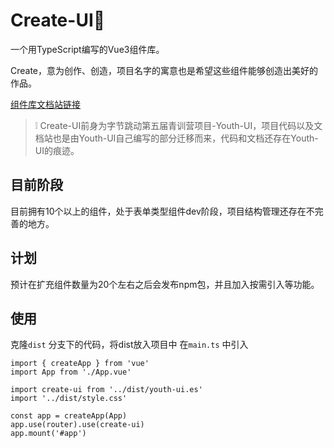 # Create-UI🎨

一个用TypeScript编写的Vue3组件库。

Create，意为创作、创造，项目名字的寓意也是希望这些组件能够创造出美好的作品。

[组件库文档站链接](https://github.com/Sijiw/create-ui.git)

> :grey_exclamation: Create-UI前身为字节跳动第五届青训营项目-Youth-UI，项目代码以及文档站也是由Youth-UI自己编写的部分迁移而来，代码和文档还存在Youth-UI的痕迹。

## 目前阶段

目前拥有10个以上的组件，处于表单类型组件dev阶段，项目结构管理还存在不完善的地方。

## 计划

预计在扩充组件数量为20个左右之后会发布npm包，并且加入按需引入等功能。

## 使用

克隆`dist` 分支下的代码，将dist放入项目中
在`main.ts` 中引入

```vue
import { createApp } from 'vue'
import App from './App.vue'

import create-ui from '../dist/youth-ui.es'
import '../dist/style.css'

const app = createApp(App)
app.use(router).use(create-ui)
app.mount('#app')
```
